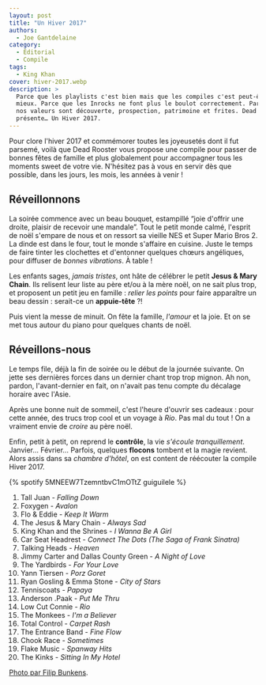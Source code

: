 ```yaml
---
layout: post
title: "Un Hiver 2017"
authors:
  - Joe Gantdelaine
category:
  - Éditorial
  - Compile
tags:
  - King Khan
cover: hiver-2017.webp
description: >
  Parce que les playlists c'est bien mais que les compiles c'est peut-être
  mieux. Parce que les Inrocks ne font plus le boulot correctement. Parce que
  nos valeurs sont découverte, prospection, patrimoine et frites. Dead Rooster
  présente… Un Hiver 2017.
---
```


Pour clore l'hiver 2017 et commémorer toutes les joyeusetés dont il fut parsemé,
voilà que Dead Rooster vous propose une compile pour passer de bonnes fêtes de
famille et plus globalement pour accompagner tous les moments sweet de votre
vie. N'hésitez pas à vous en servir dès que possible, dans les jours, les mois,
les années à venir !

## Réveillonnons

La soirée commence avec un beau bouquet, estampillé “joie d'offrir une droite,
plaisir de recevoir une mandale”. Tout le petit monde calmé, l'esprit de noël
s'empare de nous et on ressort sa vieille NES et Super Mario Bros 2. La dinde
est dans le four, tout le monde s'affaire en cuisine. Juste le temps de faire
tinter les clochettes et d'entonner quelques chœurs angéliques, pour diffuser de
_bonnes vibrations_. À table !

Les enfants sages, _jamais tristes_, ont hâte de célébrer le petit **Jesus &
Mary Chain**. Ils relisent leur liste au père et/ou à la mère noël, on ne sait
plus trop, et proposent un petit jeu en famille : _relier les points_ pour faire
apparaître un beau dessin : serait-ce un **appuie-tête** ⁈

Puis vient la messe de minuit. On fête la famille, _l'amour_ et la joie. Et on
se met tous autour du piano pour quelques chants de noël.

## Réveillons-nous

Le temps file, déjà la fin de soirée ou le début de la journée suivante. On
jette ses dernières forces dans un dernier chant trop trop mignon. Ah non,
pardon, l'avant-dernier en fait, on n'avait pas tenu compte du décalage horaire
avec l'Asie.

Après une bonne nuit de sommeil, c'est l'heure d'ouvrir ses cadeaux : pour cette
année, des trucs trop cool et un voyage à _Rio_. Pas mal du tout ! On a vraiment
envie de _croire_ au père noël.

Enfin, petit à petit, on reprend le **contrôle**, la vie _s'écoule
tranquillement_. Janvier… Février… Parfois, quelques **flocons** tombent et la
magie revient. Alors assis dans sa _chambre d'hôtel_, on est content de
réécouter la compile Hiver 2017.

{% spotify 5MNEEW7TzemntbvC1mOTtZ guiguilele %}

1. Tall Juan - _Falling Down_
1. Foxygen - _Avalon_
1. Flo & Eddie - _Keep It Warm_
1. The Jesus & Mary Chain - _Always Sad_
1. King Khan and the Shrines - _I Wanna Be A Girl_
1. Car Seat Headrest - _Connect The Dots (The Saga of Frank Sinatra)_
1. Talking Heads - _Heaven_
1. Jimmy Carter and Dallas County Green - _A Night of Love_
1. The Yardbirds - _For Your Love_
1. Yann Tiersen - _Porz Goret_
1. Ryan Gosling & Emma Stone - _City of Stars_
1. Tenniscoats - _Papaya_
1. Anderson .Paak - _Put Me Thru_
1. Low Cut Connie - _Rio_
1. The Monkees - _I'm a Believer_
1. Total Control - _Carpet Rash_
1. The Entrance Band - _Fine Flow_
1. Chook Race - _Sometimes_
1. Flake Music - _Spanway Hits_
1. The Kinks - _Sitting In My Hotel_

[Photo par Filip Bunkens](https://unsplash.com/photos/R5SrmZPoO40).
